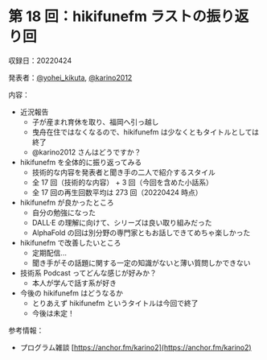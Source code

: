 # 第 18 回：hikifunefm ラストの振り返り回

収録日：20220424

発表者：[@yohei_kikuta](https://twitter.com/yohei_kikuta), [@karino2012](https://twitter.com/karino2012)  

内容：
- 近況報告
  - 子が産まれ育休を取り、福岡へ引っ越し
  - 曳舟在住ではなくなるので、hikifunefm は少なくともタイトルとしては終了
  - @karino2012 さんはどうですか？
- hikifunefm を全体的に振り返ってみる
  - 技術的な内容を発表者と聞き手の二人で紹介するスタイル
  - 全 17 回（技術的な内容） + 3 回（今回を含めた小話系）
  - 全 17 回の再生回数平均は 273 回（20220424 時点）
- hikifunefm が良かったところ
  - 自分の勉強になった
  - DALL·E の理解に向けて、シリーズは良い取り組みだった
  - AlphaFold の回は別分野の専門家ともお話しできてめちゃ楽しかった
- hikifunefm で改善したいところ
  - 定期配信...
  - 聞き手がその話題に関する一定の知識がないと薄い質問しかできない
- 技術系 Podcast ってどんな感じが好みか？
  - 本人が学んで話す系が好き
- 今後の hikifunefm はどうなるか
  - とりあえず hikifunefm というタイトルは今回で終了
  - 今後は未定！

参考情報：
  - プログラム雑談 [https://anchor.fm/karino2](https://anchor.fm/karino2)
